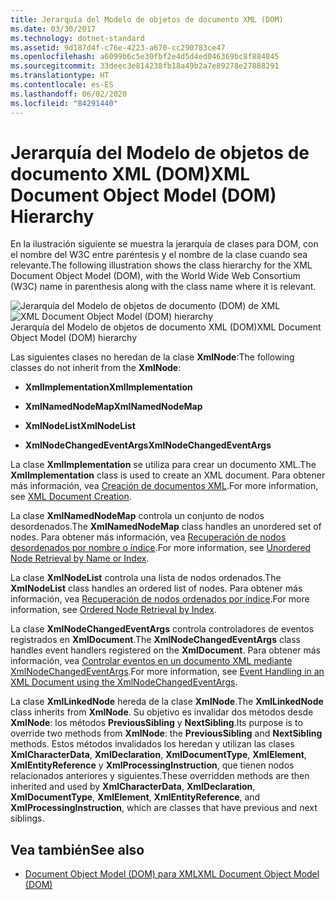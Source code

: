 ```yaml
---
title: Jerarquía del Modelo de objetos de documento XML (DOM)
ms.date: 03/30/2017
ms.technology: dotnet-standard
ms.assetid: 9d187d4f-c76e-4223-a670-cc290783ce47
ms.openlocfilehash: a6099b6c5e30fbf2e4d5d4ed046369bc8f884845
ms.sourcegitcommit: 33deec3e814238fb18a49b2a7e89278e27888291
ms.translationtype: HT
ms.contentlocale: es-ES
ms.lasthandoff: 06/02/2020
ms.locfileid: "84291440"
---
```

# <a name="xml-document-object-model-dom-hierarchy"></a><span data-ttu-id="6ab8e-102">Jerarquía del Modelo de objetos de documento XML (DOM)</span><span class="sxs-lookup"><span data-stu-id="6ab8e-102">XML Document Object Model (DOM) Hierarchy</span></span>
<span data-ttu-id="6ab8e-103">En la ilustración siguiente se muestra la jerarquía de clases para DOM, con el nombre del W3C entre paréntesis y el nombre de la clase cuando sea relevante.</span><span class="sxs-lookup"><span data-stu-id="6ab8e-103">The following illustration shows the class hierarchy for the XML Document Object Model (DOM), with the World Wide Web Consortium (W3C) name in parenthesis along with the class name where it is relevant.</span></span>  
  
 <span data-ttu-id="6ab8e-104">![Jerarquía del Modelo de objetos de documento &#40;DOM&#41; de XML](media/dom-class-hierarchy.gif "Dom_class_hierarchy")</span><span class="sxs-lookup"><span data-stu-id="6ab8e-104">![XML Document Object Model &#40;DOM&#41; hierarchy](media/dom-class-hierarchy.gif "Dom_class_hierarchy")</span></span>  
<span data-ttu-id="6ab8e-105">Jerarquía del Modelo de objetos de documento XML (DOM)</span><span class="sxs-lookup"><span data-stu-id="6ab8e-105">XML Document Object Model (DOM) hierarchy</span></span>  
  
 <span data-ttu-id="6ab8e-106">Las siguientes clases no heredan de la clase **XmlNode**:</span><span class="sxs-lookup"><span data-stu-id="6ab8e-106">The following classes do not inherit from the **XmlNode**:</span></span>  
  
- <span data-ttu-id="6ab8e-107">**XmlImplementation**</span><span class="sxs-lookup"><span data-stu-id="6ab8e-107">**XmlImplementation**</span></span>  
  
- <span data-ttu-id="6ab8e-108">**XmlNamedNodeMap**</span><span class="sxs-lookup"><span data-stu-id="6ab8e-108">**XmlNamedNodeMap**</span></span>  
  
- <span data-ttu-id="6ab8e-109">**XmlNodeList**</span><span class="sxs-lookup"><span data-stu-id="6ab8e-109">**XmlNodeList**</span></span>  
  
- <span data-ttu-id="6ab8e-110">**XmlNodeChangedEventArgs**</span><span class="sxs-lookup"><span data-stu-id="6ab8e-110">**XmlNodeChangedEventArgs**</span></span>  
  
 <span data-ttu-id="6ab8e-111">La clase **XmlImplementation** se utiliza para crear un documento XML.</span><span class="sxs-lookup"><span data-stu-id="6ab8e-111">The **XmlImplementation** class is used to create an XML document.</span></span> <span data-ttu-id="6ab8e-112">Para obtener más información, vea [Creación de documentos XML](xml-document-creation.md).</span><span class="sxs-lookup"><span data-stu-id="6ab8e-112">For more information, see [XML Document Creation](xml-document-creation.md).</span></span>  
  
 <span data-ttu-id="6ab8e-113">La clase **XmlNamedNodeMap** controla un conjunto de nodos desordenados.</span><span class="sxs-lookup"><span data-stu-id="6ab8e-113">The **XmlNamedNodeMap** class handles an unordered set of nodes.</span></span> <span data-ttu-id="6ab8e-114">Para obtener más información, vea [Recuperación de nodos desordenados por nombre o índice](unordered-node-retrieval-by-name-or-index.md).</span><span class="sxs-lookup"><span data-stu-id="6ab8e-114">For more information, see [Unordered Node Retrieval by Name or Index](unordered-node-retrieval-by-name-or-index.md).</span></span>  
  
 <span data-ttu-id="6ab8e-115">La clase **XmlNodeList** controla una lista de nodos ordenados.</span><span class="sxs-lookup"><span data-stu-id="6ab8e-115">The **XmlNodeList** class handles an ordered list of nodes.</span></span> <span data-ttu-id="6ab8e-116">Para obtener más información, vea [Recuperación de nodos ordenados por índice](ordered-node-retrieval-by-index.md).</span><span class="sxs-lookup"><span data-stu-id="6ab8e-116">For more information, see [Ordered Node Retrieval by Index](ordered-node-retrieval-by-index.md).</span></span>  
  
 <span data-ttu-id="6ab8e-117">La clase **XmlNodeChangedEventArgs** controla controladores de eventos registrados en **XmlDocument**.</span><span class="sxs-lookup"><span data-stu-id="6ab8e-117">The **XmlNodeChangedEventArgs** class handles event handlers registered on the **XmlDocument**.</span></span> <span data-ttu-id="6ab8e-118">Para obtener más información, vea [Controlar eventos en un documento XML mediante XmlNodeChangedEventArgs](event-handling-in-an-xml-document-using-the-xmlnodechangedeventargs.md).</span><span class="sxs-lookup"><span data-stu-id="6ab8e-118">For more information, see [Event Handling in an XML Document using the XmlNodeChangedEventArgs](event-handling-in-an-xml-document-using-the-xmlnodechangedeventargs.md).</span></span>  
  
 <span data-ttu-id="6ab8e-119">La clase **XmlLinkedNode** hereda de la clase **XmlNode**.</span><span class="sxs-lookup"><span data-stu-id="6ab8e-119">The **XmlLinkedNode** class inherits from **XmlNode**.</span></span> <span data-ttu-id="6ab8e-120">Su objetivo es invalidar dos métodos desde **XmlNode**: los métodos **PreviousSibling** y **NextSibling**.</span><span class="sxs-lookup"><span data-stu-id="6ab8e-120">Its purpose is to override two methods from **XmlNode**: the **PreviousSibling** and **NextSibling** methods.</span></span> <span data-ttu-id="6ab8e-121">Estos métodos invalidados los heredan y utilizan las clases **XmlCharacterData**, **XmlDeclaration**, **XmlDocumentType**, **XmlElement**, **XmlEntityReference** y **XmlProcessingInstruction**, que tienen nodos relacionados anteriores y siguientes.</span><span class="sxs-lookup"><span data-stu-id="6ab8e-121">These overridden methods are then inherited and used by **XmlCharacterData**, **XmlDeclaration**, **XmlDocumentType**, **XmlElement**, **XmlEntityReference**, and **XmlProcessingInstruction**, which are classes that have previous and next siblings.</span></span>  
  
## <a name="see-also"></a><span data-ttu-id="6ab8e-122">Vea también</span><span class="sxs-lookup"><span data-stu-id="6ab8e-122">See also</span></span>

- [<span data-ttu-id="6ab8e-123">Document Object Model (DOM) para XML</span><span class="sxs-lookup"><span data-stu-id="6ab8e-123">XML Document Object Model (DOM)</span></span>](xml-document-object-model-dom.md)
